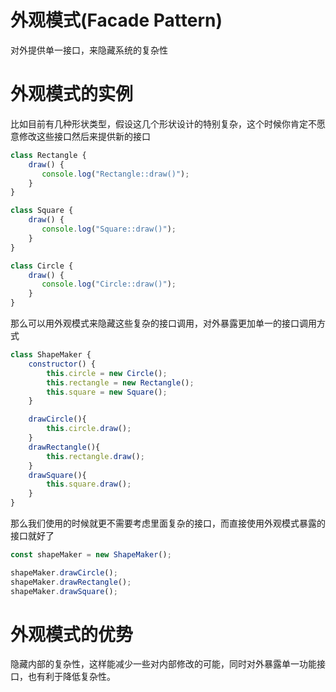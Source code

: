 # 外观模式(Facade Pattern)
对外提供单一接口，来隐藏系统的复杂性
# 外观模式的实例
比如目前有几种形状类型，假设这几个形状设计的特别复杂，这个时候你肯定不愿意修改这些接口然后来提供新的接口
```js
class Rectangle {
    draw() {
       console.log("Rectangle::draw()");
    }
}

class Square {
    draw() {
       console.log("Square::draw()");
    }
}

class Circle {
    draw() {
       console.log("Circle::draw()");
    }
}
```
那么可以用外观模式来隐藏这些复杂的接口调用，对外暴露更加单一的接口调用方式
```js
class ShapeMaker {
    constructor() {
        this.circle = new Circle();
        this.rectangle = new Rectangle();
        this.square = new Square();
    }

    drawCircle(){
        this.circle.draw();
    }
    drawRectangle(){
        this.rectangle.draw();
    }
    drawSquare(){
        this.square.draw();
    }
}
```
那么我们使用的时候就更不需要考虑里面复杂的接口，而直接使用外观模式暴露的接口就好了
```js
const shapeMaker = new ShapeMaker();

shapeMaker.drawCircle();
shapeMaker.drawRectangle();
shapeMaker.drawSquare();
```
# 外观模式的优势
隐藏内部的复杂性，这样能减少一些对内部修改的可能，同时对外暴露单一功能接口，也有利于降低复杂性。